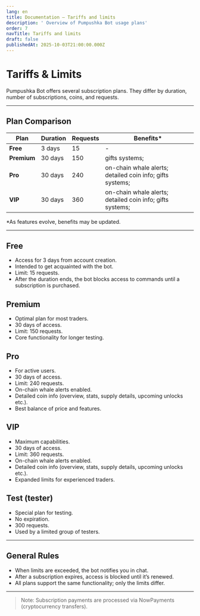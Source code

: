 ```yaml
---
lang: en
title: Documentation — Tariffs and limits
description: ' Overview of Pumpushka Bot usage plans'
order: 7
navTitle: Tariffs and limits
draft: false
publishedAt: 2025-10-03T21:00:00.000Z
---
```


# Tariffs & Limits

Pumpushka Bot offers several subscription plans.
They differ by duration, number of subscriptions, coins, and requests.

***

## Plan Comparison

| Plan        | Duration | Requests | Benefits\*                                                    |
| ----------- | -------- | -------- | ------------------------------------------------------------- |
| **Free**    | 3 days   | 15       | -                                                             |
| **Premium** | 30 days  | 150      | gifts systems;                                                |
| **Pro**     | 30 days  | 240      | on-chain whale alerts; detailed coin info;&#xA;gifts systems; |
| **VIP**     | 30 days  | 360      | on-chain whale alerts; detailed coin info;&#xA;gifts systems; |

\*As features evolve, benefits may be updated.

***

## Free

* Access for 3 days from account creation.
* Intended to get acquainted with the bot.
* Limit: 15 requests.
* After the duration ends, the bot blocks access to commands until a subscription is purchased.

## Premium

* Optimal plan for most traders.
* 30 days of access.
* Limit: 150 requests.
* Core functionality for longer testing.

## Pro

* For active users.
* 30 days of access.
* Limit: 240 requests.
* On-chain whale alerts enabled.
* Detailed coin info (overview, stats, supply details, upcoming unlocks etc.).
* Best balance of price and features.

## VIP

* Maximum capabilities.
* 30 days of access.
* Limit: 360 requests.
* On-chain whale alerts enabled.
* Detailed coin info (overview, stats, supply details, upcoming unlocks etc.).
* Expanded limits for experienced traders.

## Test (tester)

* Special plan for testing.
* No expiration.
* 300 requests.
* Used by a limited group of testers.

***

## General Rules

* When limits are exceeded, the bot notifies you in chat.
* After a subscription expires, access is blocked until it’s renewed.
* All plans support the same functionality; only the limits differ.

***

> Note: Subscription payments are processed via NowPayments (cryptocurrency transfers).
